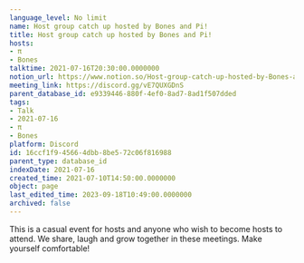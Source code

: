 ```yaml
---
language_level: No limit
name: Host group catch up hosted by Bones and Pi!
title: Host group catch up hosted by Bones and Pi!
hosts:
- π
- Bones
talktime: 2021-07-16T20:30:00.0000000
notion_url: https://www.notion.so/Host-group-catch-up-hosted-by-Bones-and-Pi-16ccf1f945664dbb8be572c06f816988
meeting_link: https://discord.gg/vE7QUXGDnS
parent_database_id: e9339446-880f-4ef0-8ad7-8ad1f507dded
tags:
- Talk
- 2021-07-16
- π
- Bones
platform: Discord
id: 16ccf1f9-4566-4dbb-8be5-72c06f816988
parent_type: database_id
indexDate: 2021-07-16
created_time: 2021-07-10T14:50:00.0000000
object: page
last_edited_time: 2023-09-18T10:49:00.0000000
archived: false
---
```


This is a casual event for hosts and anyone who wish to become hosts to attend.  We share, laugh and grow together in these meetings.  Make yourself comfortable!






